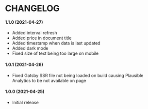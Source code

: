 # CHANGELOG

#### 1.1.0 (2021-04-27)
- Added interval refresh
- Added price in document title
- Added timestamp when data is last updated
- Added dark mode
- Fixed size of text being too large on mobile

#### 1.0.1 (2021-04-26)
- Fixed Gatsby SSR file not being loaded on build causing Plausible Analytics to be not available on page

#### 1.0.0 (2021-04-25)
- Initial release